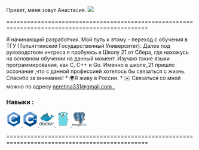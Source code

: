Привет, меня зовут Анастасия. ![](https://user-images.githubusercontent.com/18350557/176309783-0785949b-9127-417c-8b55-ab5a4333674e.gif) 

=============================================================================================== 

Я начинающий разработчик. Мой путь к этому - переход с обучения в ТГУ (Тольяттинский Государственный Университет). Далее под руководством интреса я пробуюсь в Школу 21 от Сбера, где нахожусь на основном обучении на данный момент. Изучаю такие языки программирования, как C, C++ и Go. Именно в школе_21 пришло осознание ,что с данной профессией хотелось бы связаться с жизнь. Спасибо за внимание! * 🌍Я живу в России. * ✉️ Связаться со мной можно по адресу [neretina331@gmail.com .](mailto:neretina331@gmail.com)[](mailto:neretina331@gmail.com)

<!-- ### Навыки -->


<!-- <h3 align="center">A passionate frontend developer from India</h3> -->

<!-- <h3 align="left">Connect with me:</h3>
<p align="left">
</p> -->

<h3 align="left">Навыки :</h3>
<p align="left"> <a href="https://www.cprogramming.com/" target="_blank" rel="noreferrer"> <img src="https://raw.githubusercontent.com/devicons/devicon/master/icons/c/c-original.svg" alt="c" width="40" height="40"/> </a> <a href="https://www.w3schools.com/cpp/" target="_blank" rel="noreferrer"> <img src="https://raw.githubusercontent.com/devicons/devicon/master/icons/cplusplus/cplusplus-original.svg" alt="cplusplus" width="40" height="40"/> </a> <a href="https://www.docker.com/" target="_blank" rel="noreferrer"> <img src="https://raw.githubusercontent.com/devicons/devicon/master/icons/docker/docker-original-wordmark.svg" alt="docker" width="40" height="40"/> </a> <a href="https://golang.org" target="_blank" rel="noreferrer"> <img src="https://raw.githubusercontent.com/devicons/devicon/master/icons/go/go-original.svg" alt="go" width="40" height="40"/> </a> <a href="https://www.postgresql.org" target="_blank" rel="noreferrer"> <img src="https://raw.githubusercontent.com/devicons/devicon/master/icons/postgresql/postgresql-original-wordmark.svg" alt="postgresql" width="40" height="40"/> </a> </p>


=============================================================================================== 

<!-- ### Значки -->

<!-- <b>Моя статистика GitHub</b> -->

<!--<a href="http://www.github.com/merarynd"><img src="https://github-readme-stats.vercel.app/api?username=merarynd&show_icons=true&hide=&count_private=true&title_color=0891b2&text_color =ffffff&icon_color=0891b2&bg_color=1c1917&hide_border=true&show_icons=true" alt="статистика Мераринда на GitHub" /></a>


<a href="http://www.github.com/merarynd"><img src="https://github-readme-streak-stats.herokuapp.com/?user=merarynd&stroke=ffffff&background=1c1917&ring=0891b2&fire= 0891b2&currStreakNum=ffffff&currStreakLabel=0891b2&sideNums=ffffff&sideLabels=ffffff&dates=ffffff&hide_border=true" /></a>


<a href="http://www.github.com/merarynd"><img src="https://github-readme-activity-graph.cycl.app/graph?username=merarynd&bg_color=1c1917&color=ffffff&line=0891b2&point =ffffff&area_color=1c1917&area=true&hide_border=true&custom_title=GitHub%20Commits%20Graph" alt="GitHub Commits Graph" /></a> -->
